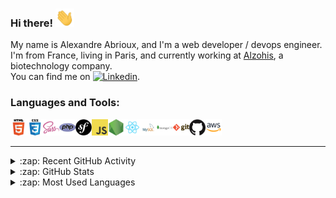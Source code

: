 [linkedin]: https://www.linkedin.com/in/alexandre-abrioux/

### Hi there! <img src="https://raw.githubusercontent.com/alexandre-abrioux/alexandre-abrioux/master/wave.gif" width="30px">

My name is Alexandre Abrioux, and I'm a web developer / devops engineer.<br>
I'm from France, living in Paris, and currently working at [Alzohis](https://www.alzohis.com/), a biotechnology company.<br>
You can find me on [<img alt="Linkedin" height="15px" src="https://content.linkedin.com/content/dam/me/business/en-us/amp/brand-site/v2/bg/LI-Bug.svg.original.svg">][linkedin].

### Languages and Tools:

[<img align="left" width="26px" alt="HTML5" src="https://raw.githubusercontent.com/github/explore/80688e429a7d4ef2fca1e82350fe8e3517d3494d/topics/html/html.png">](#)
[<img align="left" width="26px" alt="CSS3" src="https://raw.githubusercontent.com/github/explore/80688e429a7d4ef2fca1e82350fe8e3517d3494d/topics/css/css.png">](#)
[<img align="left" width="26px" alt="Sass" src="https://raw.githubusercontent.com/github/explore/80688e429a7d4ef2fca1e82350fe8e3517d3494d/topics/sass/sass.png">](#)
[<img align="left" width="26px" alt="PHP" src="https://raw.githubusercontent.com/github/explore/ccc16358ac4530c6a69b1b80c7223cd2744dea83/topics/php/php.png">](#)
[<img align="left" width="26px" alt="Symfony" src="https://raw.githubusercontent.com/github/explore/d0c5a5e31e1776ad62379ef5f6b703bcf107d3a3/topics/symfony/symfony.png">](#)
[<img align="left" width="26px" alt="JavaScript" src="https://raw.githubusercontent.com/github/explore/80688e429a7d4ef2fca1e82350fe8e3517d3494d/topics/javascript/javascript.png">](#)
[<img align="left" width="26px" alt="Node.js" src="https://raw.githubusercontent.com/github/explore/80688e429a7d4ef2fca1e82350fe8e3517d3494d/topics/nodejs/nodejs.png">](#)
[<img align="left" width="26px" alt="React" src="https://raw.githubusercontent.com/github/explore/80688e429a7d4ef2fca1e82350fe8e3517d3494d/topics/react/react.png">](#)
[<img align="left" width="26px" alt="MySQL" src="https://raw.githubusercontent.com/github/explore/80688e429a7d4ef2fca1e82350fe8e3517d3494d/topics/mysql/mysql.png">](#)
[<img align="left" width="26px" alt="MongoDB" src="https://raw.githubusercontent.com/github/explore/80688e429a7d4ef2fca1e82350fe8e3517d3494d/topics/mongodb/mongodb.png">](#)
[<img align="left" width="26px" alt="Git" src="https://raw.githubusercontent.com/github/explore/80688e429a7d4ef2fca1e82350fe8e3517d3494d/topics/git/git.png">](#)
[<img align="left" width="26px" alt="GitHub" src="https://raw.githubusercontent.com/github/explore/78df643247d429f6cc873026c0622819ad797942/topics/github/github.png">](#)
[<img width="26px" alt="Amazon Web Services" src="https://raw.githubusercontent.com/github/explore/fbceb94436312b6dacde68d122a5b9c7d11f9524/topics/aws/aws.png">](#)

---

<details>
  <summary>:zap: Recent GitHub Activity</summary>
  
<!--START_SECTION:activity-->
1. 🗣 Commented on [#368](https://github.com/symfony/monolog-bundle/issues/368) in [symfony/monolog-bundle](https://github.com/symfony/monolog-bundle)
2. 🗣 Commented on [#361](https://github.com/symfony/monolog-bundle/issues/361) in [symfony/monolog-bundle](https://github.com/symfony/monolog-bundle)
3. 💪 Opened PR [#368](https://github.com/symfony/monolog-bundle/pull/368) in [symfony/monolog-bundle](https://github.com/symfony/monolog-bundle)
4. ❗️ Opened issue [#361](https://github.com/symfony/monolog-bundle/issues/361) in [symfony/monolog-bundle](https://github.com/symfony/monolog-bundle)
5. 🗣 Commented on [#6](https://github.com/alexandre-abrioux/gulp-rev-dist-clean/issues/6) in [alexandre-abrioux/gulp-rev-dist-clean](https://github.com/alexandre-abrioux/gulp-rev-dist-clean)
<!--END_SECTION:activity-->

</details>

<details>
  <summary>:zap: GitHub Stats</summary>
  
  [<img alt="alexandre-abrioux's GitHub Stats" src="https://github-readme-stats.codestackr.vercel.app/api?username=alexandre-abrioux&show_icons=true&count_private=true">](#)
  
</details>

<details>
  <summary>:zap: Most Used Languages</summary>
  
  [<img alt="alexandre-abrioux's Most Used Languages" src="https://github-readme-stats.vercel.app/api/top-langs/?username=alexandre-abrioux&layout=compact">](#)
  
</details>
